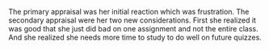 The primary appraisal was her initial reaction which was frustration. The
secondary appraisal were her two new considerations. First she realized it was
good that she just did bad on one assignment and not the entire class. And she
realized she needs more time to study to do well on future quizzes.
